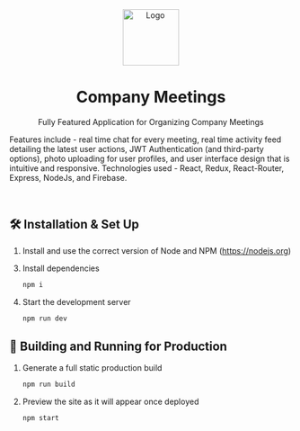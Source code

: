 <div align="center">
  <img alt="Logo" src="https://image.flaticon.com/icons/png/512/490/490283.png" width="100" />
</div>
<h1 align="center">
  Company Meetings
</h1>
<p align="center">
Fully Featured Application for Organizing Company Meetings
  
Features include - real time chat for every meeting,
real time activity feed detailing the latest user actions,
JWT Authentication (and third-party options),
photo uploading for user profiles, and
user interface design that is intuitive and responsive.
Technologies used - React, Redux, React-Router, Express, NodeJs, and Firebase.

</p>

<br>

<!-- <p align="center">
  <a href="https://app.netlify.com/sites/brittanychiang/deploys" target="_blank">
    <img src="https://api.netlify.com/api/v1/badges/1963b488-7b78-48c9-9e2d-6fb5e47ab3af/deploy-status" alt="Netlify Status" />
  </a>
</p> -->

<!-- ![demo](https://raw.githubusercontent.com/bchiang7/v4/master/src/images/demo.png) -->

## 🛠 Installation & Set Up

<!-- 1. Install the Gatsby CLI

   ```sh
   npm install -g gatsby-cli
   ``` -->

1. Install and use the correct version of Node and NPM (https://nodejs.org)

3) Install dependencies

   ```sh
   npm i
   ```

4) Start the development server

   ```sh
   npm run dev
   ```

## 🚀 Building and Running for Production

1. Generate a full static production build

   ```sh
   npm run build
   ```

1. Preview the site as it will appear once deployed

   ```sh
   npm start
   ```
